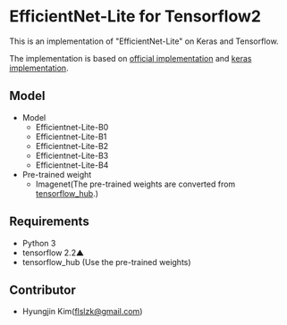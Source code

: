 # EfficientNet-Lite for Tensorflow2

This is an implementation of "EfficientNet-Lite" on Keras and Tensorflow.

The implementation is based on [official implementation](https://github.com/tensorflow/tpu/tree/master/models/official/efficientnet/lite) and [keras implementation](https://github.com/keras-team/keras-applications/blob/master/keras_applications/efficientnet.py).

## Model

- Model
  * Efficientnet-Lite-B0
  * Efficientnet-Lite-B1
  * Efficientnet-Lite-B2
  * Efficientnet-Lite-B3
  * Efficientnet-Lite-B4
- Pre-trained weight
  * Imagenet(The pre-trained weights are converted from [tensorflow_hub](https://tfhub.dev/).)

## Requirements

- Python 3
- tensorflow 2.2▲
- tensorflow_hub (Use the pre-trained weights)
   
## Contributor

 * Hyungjin Kim(flslzk@gmail.com)
